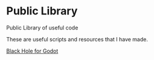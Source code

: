 # Public Library
Public Library of useful code

These are useful scripts and resources that I have made.

[Black Hole for Godot](./BlackHole/Readme.md)
